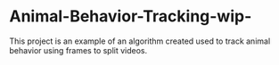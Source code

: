 # Animal-Behavior-Tracking-wip-
This project is an example of an algorithm created used to track animal behavior using frames to split videos.  
